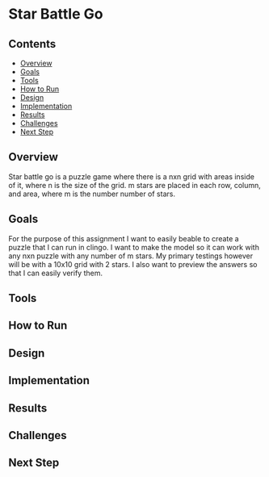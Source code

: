 # Star Battle Go

## Contents

- [Overview](#overview)
- [Goals](#goals)
- [Tools](#tools)
- [How to Run](#how-to-run)
- [Design](#design)
- [Implementation](#implementation)
- [Results](#results)
- [Challenges](#challenges)
- [Next Step](#next-step)

## Overview

Star battle go is a puzzle game where there is a nxn grid with areas inside of it, where n is the size of the grid. m stars are placed in each row, column, and area, where m is the number number of stars.  

## Goals

For the purpose of this assignment I want to easily beable to create a puzzle that I can run in clingo. I want to make the model so it can work with any nxn puzzle with any number of m stars. My primary testings however will be with a 10x10 grid with 2 stars. I also want to preview the answers so that I can easily verify them.

## Tools

## How to Run

## Design

## Implementation

## Results

## Challenges

## Next Step


